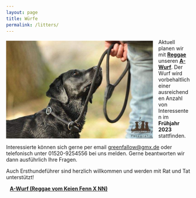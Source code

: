 ```yaml
---
layout: page
title: Würfe
permalink: /litters/
---
```


<div style="float: left;
    margin-top: 5px;
    margin-right: 15px;">
  <img style="float:left;" src="/assets/litters/hannah-lovely.png" width="400" title="Hannah, by Elly Lange">
</div>


Aktuell planen wir mit <a href="/dogs/reggae.html">**Reggae**</a> unseren <a href="a-wurf"><strong>A-Wurf</strong></a>. Der Wurf wird vorbehaltlich einer ausreichenden Anzahl von Interessenten im **Frühjahr 2023** stattfinden.

Interessierte können sich gerne per email <a href="mailto:greenfallow@gmx.de">greenfallow@gmx.de</a> oder telefonisch unter 01520-9254556 bei uns melden.
Gerne beantworten wir dann ausführlich Ihre Fragen.

Auch Ersthundeführer sind herzlich willkommen und werden mit Rat und Tat unterstützt!

<div style=" margin: 10px;">
 <p><strong><a href="a-wurf">A-Wurf (Reggae vom Keien Fenn X NN)</a></strong></p>
</div>
